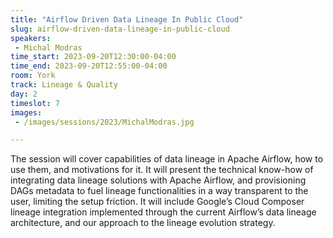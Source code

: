 ```yaml
---
title: "Airflow Driven Data Lineage In Public Cloud"
slug: airflow-driven-data-lineage-in-public-cloud
speakers:
 - Michal Modras
time_start: 2023-09-20T12:30:00-04:00
time_end: 2023-09-20T12:55:00-04:00
room: York
track: Lineage & Quality
day: 2
timeslot: 7
images:
 - /images/sessions/2023/MichalModras.jpg

---
```


The session will cover capabilities of data lineage in Apache Airflow, how to use them, and motivations for it. It will present the technical know-how of integrating data lineage solutions with Apache Airflow, and provisioning DAGs metadata to fuel lineage functionalities in a way transparent to the user, limiting the setup friction. It will include Google’s Cloud Composer lineage integration implemented through the current Airflow’s data lineage architecture, and our approach to the lineage evolution strategy.